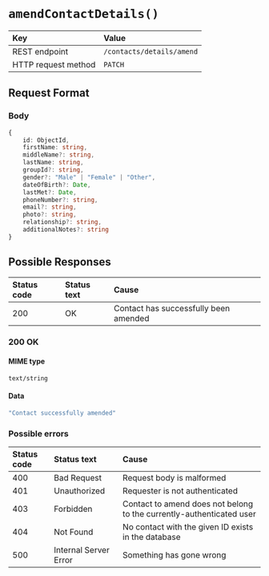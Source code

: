 # `amendContactDetails()`

| Key                 | Value                     |
| :------------------ | :------------------------ |
| REST endpoint       | `/contacts/details/amend` |
| HTTP request method | `PATCH`                   |

## Request Format

### Body

```typescript
{
    id: ObjectId,
    firstName: string,
    middleName?: string,
    lastName: string,
    groupId?: string,
    gender?: "Male" | "Female" | "Other",
    dateOfBirth?: Date,
    lastMet?: Date,
    phoneNumber?: string,
    email?: string,
    photo?: string,
    relationship?: string,
    additionalNotes?: string
}
```

## Possible Responses

| Status code | Status text | Cause                                 |
| :---------- | :---------- | :------------------------------------ |
| 200         | OK          | Contact has successfully been amended |

### 200 OK

#### MIME type

`text/string`

#### Data

```typescript
"Contact successfully amended"
```

### Possible errors

| Status code | Status text           | Cause                                                                |
| :---------- | :-------------------- | :------------------------------------------------------------------- |
| 400         | Bad Request           | Request body is malformed                                            |
| 401         | Unauthorized          | Requester is not authenticated                                       |
| 403         | Forbidden             | Contact to amend does not belong to the currently-authenticated user |
| 404         | Not Found             | No contact with the given ID exists in the database                  |
| 500         | Internal Server Error | Something has gone wrong                                             |
